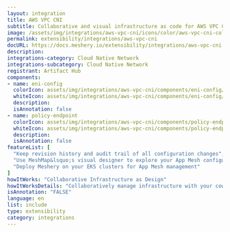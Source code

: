 ```yaml
---
layout: integration
title: AWS VPC CNI
subtitle: Collaborative and visual infrastructure as code for AWS VPC CNI
image: /assets/img/integrations/aws-vpc-cni/icons/color/aws-vpc-cni-color.svg
permalink: extensibility/integrations/aws-vpc-cni
docURL: https://docs.meshery.io/extensibility/integrations/aws-vpc-cni
description: 
integrations-category: Cloud Native Network
integrations-subcategory: Cloud Native Network
registrant: Artifact Hub
components: 
- name: eni-config
  colorIcon: assets/img/integrations/aws-vpc-cni/components/eni-config/icons/color/eni-config-color.svg
  whiteIcon: assets/img/integrations/aws-vpc-cni/components/eni-config/icons/white/eni-config-white.svg
  description: 
  isAnnotation: false
- name: policy-endpoint
  colorIcon: assets/img/integrations/aws-vpc-cni/components/policy-endpoint/icons/color/policy-endpoint-color.svg
  whiteIcon: assets/img/integrations/aws-vpc-cni/components/policy-endpoint/icons/white/policy-endpoint-white.svg
  description: 
  isAnnotation: false
featureList: [
  "Keep revision history and audit trail of all configuration changes",
  "Use MeshMap&lsquo;s visual designer to explore your App Mesh configuration",
  "Deploy Meshery on your EKS clusters for App Mesh management"
]
howItWorks: "Collaborative Infrastructure as Design"
howItWorksDetails: "Collaboratively manage infrastructure with your coworkers synchronously sharing the same designs."
isAnnotation: "FALSE"
language: en
list: include
type: extensibility
category: integrations
---
```

